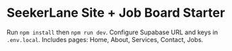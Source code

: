 # SeekerLane Site + Job Board Starter
Run `npm install` then `npm run dev`.
Configure Supabase URL and keys in `.env.local`.
Includes pages: Home, About, Services, Contact, Jobs.